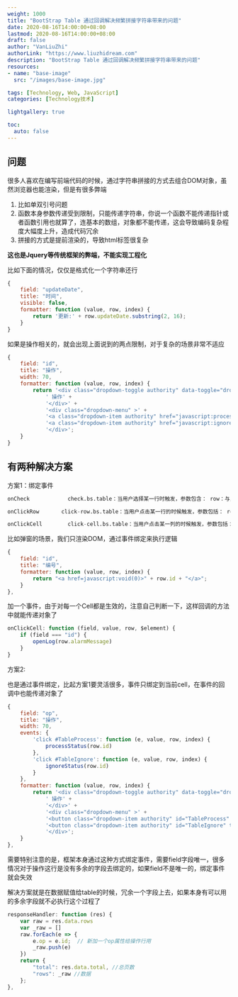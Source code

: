 ```yaml
---
weight: 1000
title: "BootStrap Table 通过回调解决频繁拼接字符串带来的问题"
date: 2020-08-16T14:00:00+08:00
lastmod: 2020-08-16T14:00:00+08:00
draft: false
author: "VanLiuZhi"
authorLink: "https://www.liuzhidream.com"
description: "BootStrap Table 通过回调解决频繁拼接字符串带来的问题"
resources:
- name: "base-image"
  src: "/images/base-image.jpg"

tags: [Technology, Web, JavaScript]
categories: [Technology技术]

lightgallery: true

toc:
  auto: false
---
```


## 问题

很多人喜欢在编写前端代码的时候，通过字符串拼接的方式去组合DOM对象，虽然浏览器也能渲染，但是有很多弊端

1. 比如单双引号问题
2. 函数本身参数传递受到限制，只能传递字符串，你说一个函数不能传递指针或者函数引用也就算了，连基本的数组，对象都不能传递，这会导致编码复杂程度大幅度上升，造成代码冗余
3. 拼接的方式是提前渲染的，导致html标签很复杂

**这也是Jquery等传统框架的弊端，不能实现工程化**


比如下面的情况，仅仅是格式化一个字符串还行

```js
{
    field: "updateDate",
    title: "时间",
    visible: false,
    formatter: function (value, row, index) {
        return '更新:' + row.updateDate.substring(2, 16);
    }
}
```

如果是操作相关的，就会出现上面说到的两点限制，对于复杂的场景非常不适应

```js
{
    field: "id",
    title: "操作",
    width: 70,
    formatter: function (value, row, index) {
        return '<div class="dropdown-toggle authority" data-toggle="dropdown" aria-haspopup="true" aria-expanded="false">' +
            ' 操作' +
            '</div>' +
            '<div class="dropdown-menu" >' +
            '<a class="dropdown-item authority" href="javascript:processStatus(\'' + row.id + '\')">已处理</a>' +
            '<a class="dropdown-item authority" href="javascript:ignoreStatus(\'' + row.id + '\')">忽略</a>' +
            '</div>';
    }
}
```

## 有两种解决方案

方案1：绑定事件

```s
onCheck            check.bs.table：当用户选择某一行时触发，参数包含： row：与点击行对应的记录， $element：选择的DOM元素。

onClickRow       click-row.bs.table：当用户点击某一行的时候触发，参数包括： row：点击行的数据， $element：tr 元素， field：点击列的 field 名称。

onClickCell        click-cell.bs.table：当用户点击某一列的时候触发，参数包括： field：点击列的 field 名称， value：点击列的 value 值， row：点击列的整行数据， $element：td 元素。
```

比如弹窗的场景，我们只渲染DOM，通过事件绑定来执行逻辑

```js
{
    field: "id",
    title: "编号",
    formatter: function (value, row, index) {
        return "<a href=javascript:void(0)>" + row.id + "</a>";
    }
},
```

加一个事件，由于对每一个Cell都是生效的，注意自己判断一下，这样回调的方法中就能传递对象了

```js
onClickCell: function (field, value, row, $element) {
    if (field === "id") {
        openLog(row.alarmMessage)
    }
}
```

方案2:

也是通过事件绑定，比起方案1要灵活很多，事件只绑定到当前cell，在事件的回调中也能传递对象了

```js
{
    field: "op",
    title: "操作",
    width: 70,
    events: {
        'click #TableProcess': function (e, value, row, index) {
            processStatus(row.id)
        },
        'click #TableIgnore': function (e, value, row, index) {
            ignoreStatus(row.id)
        }
    },
    formatter: function (value, row, index) {
        return '<div class="dropdown-toggle authority" data-toggle="dropdown" aria-haspopup="true" aria-expanded="false">' +
            ' 操作' +
            '</div>' +
            '<div class="dropdown-menu" >' +
            '<button class="dropdown-item authority" id="TableProcess" type="button">已处理</button>' +
            '<button class="dropdown-item authority" id="TableIgnore" type="button">忽略</button>' +
            '</div>';
    }
},
```

需要特别注意的是，框架本身通过这种方式绑定事件，需要field字段唯一，很多情况对于操作这行是没有多余的字段去绑定的，如果field不是唯一的，绑定事件就会失效

解决方案就是在数据赋值给table的时候，冗余一个字段上去，如果本身有可以用的多余字段就不必执行这个过程了

```js
responseHandler: function (res) {
    var raw = res.data.rows
    var _raw = []
    raw.forEach(e => {
        e.op = e.id;  // 新加一个op属性给操作行用
        _raw.push(e)
    })
    return {
        "total": res.data.total, //总页数
        "rows": _raw //数据
    };
},
```